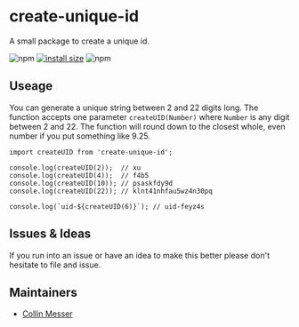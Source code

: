 # create-unique-id

A small package to create a unique id.

![npm](https://img.shields.io/npm/v/create-unique-id) [![install size](https://packagephobia.com/badge?p=create-unique-id)](https://packagephobia.com/result?p=create-unique-id) ![npm](https://img.shields.io/npm/dm/create-unique-id)

## Useage

You can generate a unique string between 2 and 22 digits long. The function accepts one parameter `createUID(Number)` where `Number` is any digit between 2 and 22. The function will round down to the closest whole, even number if you put something like 9.25.

```
import createUID from 'create-unique-id';

console.log(createUID(2));  // xu
console.log(createUID(4));  // f4b5
console.log(createUID(10)); // psaskfdy9d
console.log(createUID(22)); // klnt41nhfau5wz4n30pq

console.log(`uid-${createUID(6)}`); // uid-feyz4s
```

## Issues & Ideas

If you run into an issue or have an idea to make this better please don't hesitate to file and issue.

## Maintainers

- [Collin Messer](https://github.com/collinmesser)

